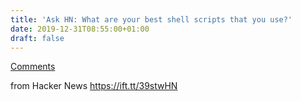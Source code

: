 ```yaml
---
title: 'Ask HN: What are your best shell scripts that you use?'
date: 2019-12-31T08:55:00+01:00
draft: false
---
```


[Comments](https://news.ycombinator.com/item?id=21918584)  
  
from Hacker News https://ift.tt/39stwHN